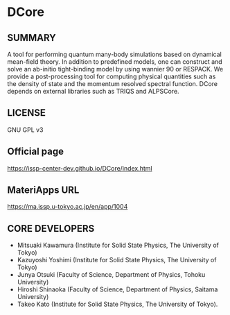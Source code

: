 # DCore 

## SUMMARY 

 A tool for performing quantum many-body simulations based on dynamical mean-field theory. In addition to predefined models, one can construct and solve an ab-initio tight-binding model by using wannier 90 or RESPACK. We provide a post-processing tool for computing physical quantities such as the density of state and the momentum resolved spectral function. DCore depends on external libraries such as TRIQS and ALPSCore.
## LICENSE 

 GNU GPL v3
## Official page 

 https://issp-center-dev.github.io/DCore/index.html
## MateriApps URL 

 https://ma.issp.u-tokyo.ac.jp/en/app/1004
## CORE DEVELOPERS 

- Mitsuaki Kawamura (Institute for Solid State Physics, The University of Tokyo)
-  Kazuyoshi Yoshimi (Institute for Solid State Physics, The University of Tokyo)
-  Junya Otsuki (Faculty of Science, Department of Physics, Tohoku University)
-  Hiroshi Shinaoka (Faculty of Science, Department of Physics, Saitama University)
-  Takeo Kato (Institute for Solid State Physics, The University of Tokyo).
